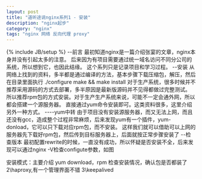 ```yaml
---
layout: post
title: "道听途说nginx系列1 - 安装"
description: "nginx起步"
category: "nginx"
tags: "nginx 网络 反向代理 proxy"
---
```

{% include JB/setup %}
--前言
	最初知道nginx是一篇介绍张宴的文章，nginx本身并没有引起太多的注意。
	后来因为有项目需要通过统一域名访问不同分公司的系统，所以想到它，也因此结缘。
	这个系列只是记录项目和学习过程。
--安装
	从网络上找到的资料，多半都是通过编译的方法，基本步骤下载压缩包，解压，然后在目录里面执行
	./configure
	make && make install
	对于生产系统，很多时候并不推荐采用源码的方式去部署，多半原因是最新版源码并不见得都做过完整测试。
	所以推荐rpm包的方式安装。对于生产生产系统来说，可能不一定会通外网，所以都会搭建一个源服务器。
	直接通过yum命令安装即可。这类资料很多，这里介绍另外一种方式。
----yum中转
	由于项目没有安装源服务器，而又无法上网，而且还没有gcc，造成整个过程非常麻烦，后来发现yum有一个插件，yum-donload，它可以只下载对应rpm包，而不安装。
	这样我们就可以借助可以上网的服务器先下载好rpm包，然后传到目标服务器上，后面就按正常步骤安装了
--检查版本
	最初配置rewrite的时候，一直没有成功，所以怀疑是否安装不全，后来发现可以通过nginx -V检查configute参数，如图

安装模式：主要介绍 yum download，rpm
检查安装情况，确认包是否都装了
2\haproxy,有一个管理界面不错
3\keepalived
